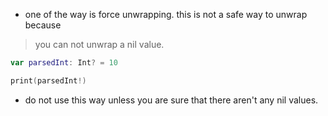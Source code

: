 - one of the way is force unwrapping. this is not a safe way to unwrap because 
> you can not unwrap a nil value.

``` swift
var parsedInt: Int? = 10

print(parsedInt!)
```

- do not use this way unless you are sure that there aren't any nil values. 
